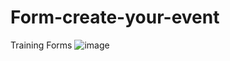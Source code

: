 # Form-create-your-event
Training Forms
![image](https://user-images.githubusercontent.com/112674398/194401099-b5631897-3931-410f-9b9b-f41495de04e6.png)
